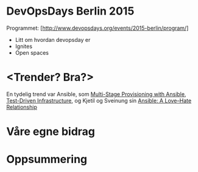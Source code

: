 DevOpsDays Berlin 2015
======================

Programmet: [http://www.devopsdays.org/events/2015-berlin/program/]

- Litt om hvordan devopsday er
- Ignites
- Open spaces

<Trender? Bra?>
===============

En tydelig trend var Ansible, som [Multi-Stage Provisioning with Ansible](https://speakerdeck.com/kontrafiktion/multi-stage-provisioning-with-ansible), [Test-Driven Infrastructure](http://www.slideshare.net/MartinEtmajer/testing-ansible-roles-with-test-kitchen-serverspec-and-rspec-48185017), og Kjetil og Sveinung sin [Ansible: A Love–Hate Relationship](http://www.devopsdays.org/events/2015-berlin/proposals/Ansible_A_Love_Hate_Relationship/)

Våre egne bidrag
================

Oppsummering
============


